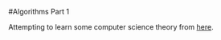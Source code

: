 #Algorithms Part 1

Attempting to learn some computer science theory from [here](https://class.coursera.org/algs4partI-004).